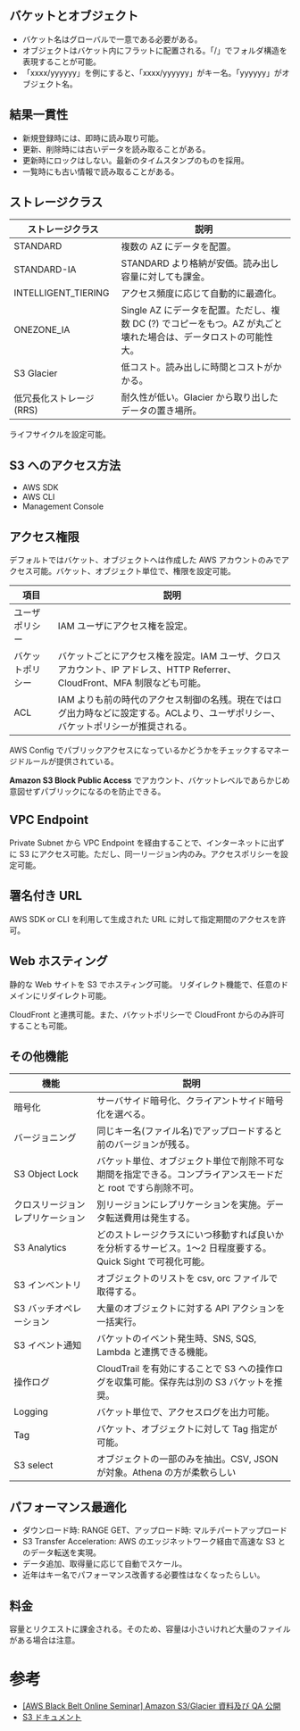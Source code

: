 
## バケットとオブジェクト

* バケット名はグローバルで一意である必要がある。
* オブジェクトはバケット内にフラットに配置される。「/」でフォルダ構造を表現することが可能。
* 「xxxx/yyyyyy」を例にすると、「xxxx/yyyyyy」がキー名。「yyyyyy」がオブジェクト名。

## 結果一貫性

* 新規登録時には、即時に読み取り可能。
* 更新、削除時には古いデータを読み取ることがある。
* 更新時にロックはしない。最新のタイムスタンプのものを採用。
* 一覧時にも古い情報で読み取ることがある。

## ストレージクラス

| ストレージクラス | 説明 |
|---|---|
| STANDARD | 複数の AZ にデータを配置。 |
| STANDARD-IA | STANDARD より格納が安価。読み出し容量に対しても課金。 |
| INTELLIGENT_TIERING | アクセス頻度に応じて自動的に最適化。 |
| ONEZONE_IA | Single AZ にデータを配置。ただし、複数 DC (?) でコピーをもつ。AZ が丸ごと壊れた場合は、データロストの可能性大。 |
| S3 Glacier | 低コスト。読み出しに時間とコストがかかる。 |
| 低冗長化ストレージ (RRS) | 耐久性が低い。Glacier から取り出したデータの置き場所。 |

ライフサイクルを設定可能。

## S3 へのアクセス方法

* AWS SDK
* AWS CLI
* Management Console

## アクセス権限

デフォルトではバケット、オブジェクトへは作成した AWS アカウントのみでアクセス可能。バケット、オブジェクト単位で、権限を設定可能。

| 項目 | 説明 |
|---|---|
| ユーザポリシー | IAM ユーザにアクセス権を設定。 |
| バケットポリシー | バケットごとにアクセス権を設定。IAM ユーザ、クロスアカウント、IP アドレス、HTTP Referrer、CloudFront、MFA 制限なども可能。 |
| ACL | IAM よりも前の時代のアクセス制御の名残。現在ではログ出力時などに設定する。ACLより、ユーザポリシー、バケットポリシーが推奨される。 |

AWS Config でパブリックアクセスになっているかどうかをチェックするマネージドルールが提供されている。

**Amazon S3 Block Public Access** でアカウント、バケットレベルであらかじめ意図せずパブリックになるのを防止できる。

## VPC Endpoint

Private Subnet から VPC Endpoint を経由することで、インターネットに出ずに S3 にアクセス可能。ただし、同一リージョン内のみ。アクセスポリシーを設定可能。

## 署名付き URL

AWS SDK or CLI を利用して生成された URL に対して指定期間のアクセスを許可。

## Web ホスティング

静的な Web サイトを S3 でホスティング可能。
リダイレクト機能で、任意のドメインにリダイレクト可能。

CloudFront と連携可能。また、バケットポリシーで CloudFront からのみ許可することも可能。

## その他機能

| 機能 | 説明 |
|---|---|
| 暗号化 | サーバサイド暗号化、クライアントサイド暗号化を選べる。 |
| バージョニング | 同じキー名(ファイル名)でアップロードすると前のバージョンが残る。 |
| S3 Object Lock | バケット単位、オブジェクト単位で削除不可な期間を指定できる。コンプライアンスモードだと root ですら削除不可。 |
| クロスリージョンレプリケーション | 別リージョンにレプリケーションを実施。データ転送費用は発生する。 |
| S3 Analytics | どのストレージクラスにいつ移動すれば良いかを分析するサービス。1〜2 日程度要する。Quick Sight で可視化可能。 |
| S3 インベントリ | オブジェクトのリストを csv, orc ファイルで取得する。 |
| S3 バッチオペレーション | 大量のオブジェクトに対する API アクションを一括実行。 |
| S3 イベント通知 | バケットのイベント発生時、SNS, SQS, Lambda と連携できる機能。 |
| 操作ログ | CloudTrail を有効にすることで S3 への操作ログを収集可能。保存先は別の S3 バケットを推奨。 |
| Logging | バケット単位で、アクセスログを出力可能。 |
| Tag | バケット、オブジェクトに対して Tag 指定が可能。 |
| S3 select | オブジェクトの一部のみを抽出。CSV, JSON が対象。Athena の方が柔軟らしい |

## パフォーマンス最適化

* ダウンロード時: RANGE GET、アップロード時: マルチパートアップロード
* S3 Transfer Acceleration: AWS のエッジネットワーク経由で高速な S3 とのデータ転送を実現。
* データ追加、取得量に応じて自動でスケール。
* 近年はキー名でパフォーマンス改善する必要性はなくなったらしい。

## 料金

容量とリクエストに課金される。そのため、容量は小さいけれど大量のファイルがある場合は注意。

# 参考

* [[AWS Black Belt Online Seminar] Amazon S3/Glacier 資料及び QA 公開](https://aws.amazon.com/jp/blogs/news/webinar-bb-amazon-s3-glacier-2019/)
* [S3 ドキュメント](https://docs.aws.amazon.com/ja_jp/AmazonS3/latest/dev/Welcome.html)
